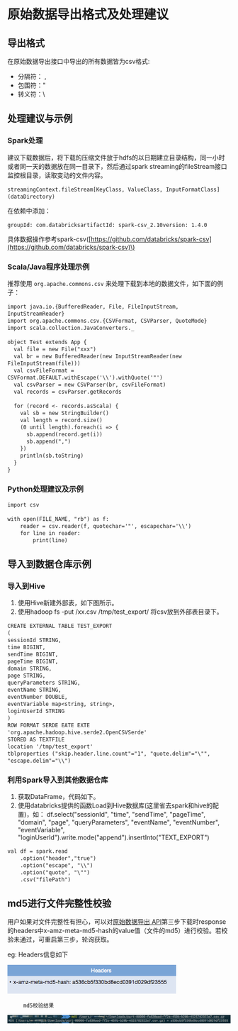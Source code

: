 # 原始数据导出格式及处理建议

## 导出格式

在原始数据导出接口中导出的所有数据皆为csv格式:

* 分隔符： ,
* 包围符："
* 转义符：\

## 处理建议与示例

### Spark处理

建议下载数据后，将下载的压缩文件放于hdfs的以日期建立目录结构，同一小时或者同一天的数据放在同一目录下，然后通过spark streaming的fileStream接口监控根目录，读取变动的文件内容。

```text
streamingContext.fileStream[KeyClass, ValueClass, InputFormatClass](dataDirectory)
```

在依赖中添加：

```text
groupId: com.databricksartifactId: spark-csv_2.10version: 1.4.0
```

具体数据操作参考spark-csv\([https://github.com/databricks/spark-csv](https://github.com/databricks/spark-csv)\)

### Scala/Java程序处理示例

推荐使用 `org.apache.commons.csv` 来处理下载到本地的数据文件，如下面的例子：

```text
import java.io.{BufferedReader, File, FileInputStream, InputStreamReader}
import org.apache.commons.csv.{CSVFormat, CSVParser, QuoteMode}
import scala.collection.JavaConverters._

object Test extends App {
  val file = new File("xxx")
  val br = new BufferedReader(new InputStreamReader(new FileInputStream(file)))
  val csvFileFormat = CSVFormat.DEFAULT.withEscape('\\').withQuote('"')
  val csvParser = new CSVParser(br, csvFileFormat)
  val records = csvParser.getRecords

  for (record <- records.asScala) {
    val sb = new StringBuilder()
    val length = record.size()
    (0 until length).foreach(i => {
      sb.append(record.get(i))
      sb.append(",")
    })
    println(sb.toString)
  }
}
```

### Python处理建议及示例

```text
import csv

with open(FILE_NAME, "rb") as f:
    reader = csv.reader(f, quotechar='"', escapechar='\\')
    for line in reader:
        print(line)
```

## 导入到数据仓库示例

### 导入到Hive

1. 使用Hive新建外部表，如下图所示。
2. 使用hadoop fs -put /xx.csv /tmp/test\_export/ 将csv放到外部表目录下。

```text
CREATE EXTERNAL TABLE TEST_EXPORT
(
sessionId STRING,
time BIGINT,
sendTime BIGINT,
pageTime BIGINT,
domain STRING,
page STRING,
queryParameters STRING,
eventName STRING,
eventNumber DOUBLE,
eventVariable map<string, string>,
loginUserId STRING
)
ROW FORMAT SERDE EATE EXTE 'org.apache.hadoop.hive.serde2.OpenCSVSerde'
STORED AS TEXTFILE
location '/tmp/test_export'
tblproperties ("skip.header.line.count"="1", "quote.delim"="\"", "escape.delim"="\\")
```

### 利用Spark导入到其他数据仓库

1. 获取DataFrame，代码如下。
2. 使用databricks提供的函数Load到Hive数据库\(这里省去spark和hive的配置\)，如： df.select\("sessionId", "time", "sendTime", "pageTime", "domain", "page", "queryParameters", "eventName", "eventNumber", "eventVariable", "loginUserId"\).write.mode\("append"\).insertInto\("TEXT\_EXPORT"\)

```text
val df = spark.read
	.option("header","true")
	.option("escape", "\\")
	.option("quote", "\"")
	.csv("filePath")
```

## **md5进行文件完整性校验**

用户如果对文件完整性有担心，可以对[原始数据导出 API](https://docs.growingio.com/docs/api/raw-data-api/)第三步下载时response的headers中x-amz-meta-md5-hash的value值（文件的md5）进行校验。若校验未通过，可重启第三步，轮询获取。

eg:    Headers信息如下

![](../../.gitbook/assets/image%20%28174%29.png)

         md5校验结果

![](../../.gitbook/assets/image%20%2854%29.png)

